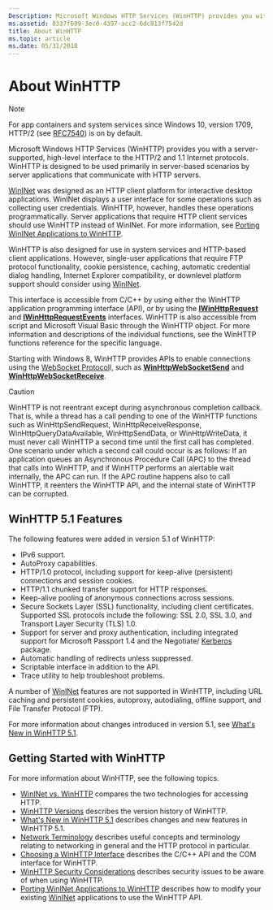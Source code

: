 ```yaml
---
Description: Microsoft Windows HTTP Services (WinHTTP) provides you with a server-supported, high-level interface to the HTTP/2 and 1.1 Internet protocols.
ms.assetid: 8337f699-3ec0-4397-acc2-6dc813f7542d
title: About WinHTTP
ms.topic: article
ms.date: 05/31/2018
---
```


# About WinHTTP

> [!NOTE]
> For app containers and system services since Windows 10, version 1709, HTTP/2 (see [RFC7540](https://tools.ietf.org/html/rfc7540)) is on by default.

Microsoft Windows HTTP Services (WinHTTP) provides you with a server-supported, high-level interface to the HTTP/2 and 1.1 Internet protocols. WinHTTP is designed to be used primarily in server-based scenarios by server applications that communicate with HTTP servers.

[WinINet](https://docs.microsoft.com/windows/desktop/WinInet/portal) was designed as an HTTP client platform for interactive desktop applications. WinINet displays a user interface for some operations such as collecting user credentials. WinHTTP, however, handles these operations programmatically. Server applications that require HTTP client services should use WinHTTP instead of WinINet. For more information, see [Porting WinINet Applications to WinHTTP](porting-wininet-applications-to-winhttp.md).

WinHTTP is also designed for use in system services and HTTP-based client applications. However, single-user applications that require FTP protocol functionality, cookie persistence, caching, automatic credential dialog handling, Internet Explorer compatibility, or downlevel platform support should consider using [WinINet](https://docs.microsoft.com/windows/desktop/WinInet/portal).

This interface is accessible from C/C++ by using either the WinHTTP application programming interface (API), or by using the [**IWinHttpRequest**](iwinhttprequest-interface.md) and [**IWinHttpRequestEvents**](iwinhttprequestevents-interface.md) interfaces. WinHTTP is also accessible from script and Microsoft Visual Basic through the WinHTTP object. For more information and descriptions of the individual functions, see the WinHTTP functions reference for the specific language.

Starting with Windows 8, WinHTTP provides APIs to enable connections using the [WebSocket Protocol](https://tools.ietf.org/html/rfc6455)l, such as [**WinHttpWebSocketSend**](/windows/desktop/api/winhttp/nf-winhttp-winhttpwebsocketsend) and [**WinHttpWebSocketReceive**](/windows/desktop/api/winhttp/nf-winhttp-winhttpwebsocketreceive).

> [!Caution]  
> WinHTTP is not reentrant except during asynchronous completion callback. That is, while a thread has a call pending to one of the WinHTTP functions such as WinHttpSendRequest, WinHttpReceiveResponse, WinHttpQueryDataAvailable, WinHttpSendData, or WinHttpWriteData, it must never call WinHTTP a second time until the first call has completed. One scenario under which a second call could occur is as follows: If an application queues an Asynchronous Procedure Call (APC) to the thread that calls into WinHTTP, and if WinHTTP performs an alertable wait internally, the APC can run. If the APC routine happens also to call WinHTTP, it reenters the WinHTTP API, and the internal state of WinHTTP can be corrupted.

## WinHTTP 5.1 Features

The following features were added in version 5.1 of WinHTTP:

-   IPv6 support.
-   AutoProxy capabilities.
-   HTTP/1.0 protocol, including support for keep-alive (persistent) connections and session cookies.
-   HTTP/1.1 chunked transfer support for HTTP responses.
-   Keep-alive pooling of anonymous connections across sessions.
-   Secure Sockets Layer (SSL) functionality, including client certificates. Supported SSL protocols include the following: SSL 2.0, SSL 3.0, and Transport Layer Security (TLS) 1.0.
-   Support for server and proxy authentication, including integrated support for Microsoft Passport 1.4 and the Negotiate/ [Kerberos](https://msdn.microsoft.com/library/ms690406(v=VS.85).aspx) package.
-   Automatic handling of redirects unless suppressed.
-   Scriptable interface in addition to the API.
-   Trace utility to help troubleshoot problems.

A number of [WinINet](https://docs.microsoft.com/windows/desktop/WinInet/portal) features are not supported in WinHTTP, including URL caching and persistent cookies, autoproxy, autodialing, offline support, and File Transfer Protocol (FTP).

For more information about changes introduced in version 5.1, see [What's New in WinHTTP 5.1](what-s-new-in-winhttp-5-1.md).

## Getting Started with WinHTTP

For more information about WinHTTP, see the following topics.

* [WinINet vs. WinHTTP](/windows/desktop/wininet/wininet-vs-winhttp) compares the two technologies for accessing HTTP.
* [WinHTTP Versions](winhttp-versions.md) describes the version history of WinHTTP.
* [What's New in WinHTTP 5.1](what-s-new-in-winhttp-5-1.md) describes changes and new features in WinHTTP 5.1.
* [Network Terminology](network-terminology.md) describes useful concepts and terminology relating to networking in general and the HTTP protocol in particular.
* [Choosing a WinHTTP Interface](choosing-a-winhttp-interface.md) describes the C/C++ API and the COM interface for WinHTTP.
* [WinHTTP Security Considerations](winhttp-security-considerations.md) describes security issues to be aware of when using WinHTTP.
* [Porting WinINet Applications to WinHTTP](porting-wininet-applications-to-winhttp.md) describes how to modify your existing [WinINet](https://docs.microsoft.com/windows/desktop/WinInet/portal) applications to use the WinHTTP API.
